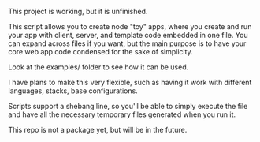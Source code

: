 This project is working, but it is unfinished.

This script allows you to create node "toy" apps, where you create and run your app 
with client, server, and template code embedded in one file. You can expand across files if you want,
but the main purpose is to have your core web app code condensed for the sake of simplicity.

Look at the examples/ folder to see how it can be used.

I have plans to make this very flexible, such as having it work with different languages, stacks, base configurations.

Scripts support a shebang line, so you'll be able to simply execute the file and have all the necessary
temporary files generated when you run it.

This repo is not a package yet, but will be in the future.

